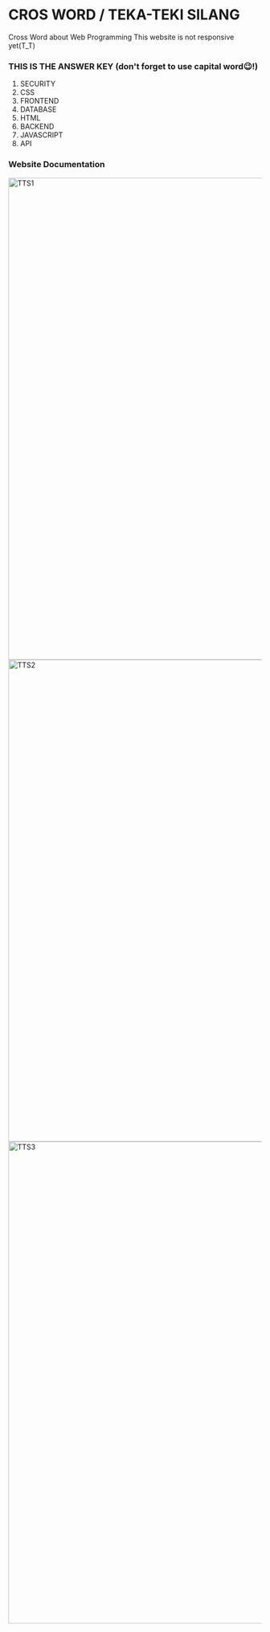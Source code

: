 # CROS WORD / TEKA-TEKI SILANG
Cross Word about Web Programming
This website is not responsive yet(T_T)

### THIS IS THE ANSWER KEY (don't forget to use capital word😉!)
1. SECURITY
2. CSS
3. FRONTEND
4. DATABASE
5. HTML
6. BACKEND
7. JAVASCRIPT
8. API

### Website Documentation
<img width="960" alt="TTS1" src="https://github.com/dewianggitaa/crossWord/assets/95553640/bc04f63a-54a8-4932-a11e-e2f88d72162a">
<img width="960" alt="TTS2" src="https://github.com/dewianggitaa/crossWord/assets/95553640/81cb4d3a-56c8-40dc-9f70-98f7b703e1f8">
<img width="960" alt="TTS3" src="https://github.com/dewianggitaa/crossWord/assets/95553640/8e42814c-6365-43a1-af08-c1687f7c8f01">


